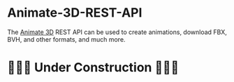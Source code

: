 # Animate-3D-REST-API
The [Animate 3D](https://www.deepmotion.com) REST API can be used to create animations, download FBX, BVH, and other formats, and much more.

# 🚧🚧🚧 Under Construction 🚧🚧🚧

